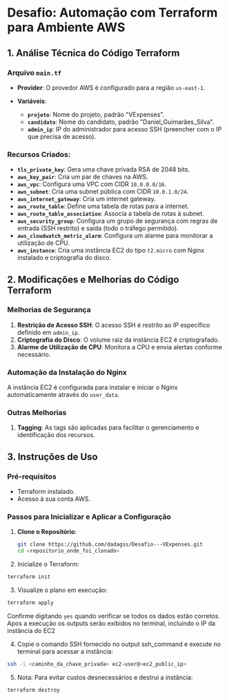 # Desafio: Automação com Terraform para Ambiente AWS

## 1. Análise Técnica do Código Terraform

### Arquivo `main.tf`

- **Provider**: O provedor AWS é configurado para a região `us-east-1`.

- **Variáveis**:
  - **`projeto`**: Nome do projeto, padrão "VExpenses".
  - **`candidato`**: Nome do candidato, padrão "Daniel_Guimarães_Silva".
  - **`admin_ip`**: IP do administrador para acesso SSH (preencher com o IP que precisa de acesso).

### Recursos Criados:
- **`tls_private_key`**: Gera uma chave privada RSA de 2048 bits.
- **`aws_key_pair`**: Cria um par de chaves na AWS.
- **`aws_vpc`**: Configura uma VPC com CIDR `10.0.0.0/16`.
- **`aws_subnet`**: Cria uma subnet pública com CIDR `10.0.1.0/24`.
- **`aws_internet_gateway`**: Cria um internet gateway.
- **`aws_route_table`**: Define uma tabela de rotas para a internet.
- **`aws_route_table_association`**: Associa a tabela de rotas à subnet.
- **`aws_security_group`**: Configura um grupo de segurança com regras de entrada (SSH restrito) e saída (todo o tráfego permitido).
- **`aws_cloudwatch_metric_alarm`**: Configura um alarme para monitorar a utilização de CPU.
- **`aws_instance`**: Cria uma instância EC2 do tipo `t2.micro` com Nginx instalado e criptografia do disco.

## 2. Modificações e Melhorias do Código Terraform

### Melhorias de Segurança
1. **Restrição de Acesso SSH**: O acesso SSH é restrito ao IP específico definido em `admin_ip`.
2. **Criptografia do Disco**: O volume raiz da instância EC2 é criptografado.
3. **Alarme de Utilização de CPU**: Monitora a CPU e envia alertas conforme necessário.

### Automação da Instalação do Nginx
A instância EC2 é configurada para instalar e iniciar o Nginx automaticamente através do `user_data`.

### Outras Melhorias
1. **Tagging**: As tags são aplicadas para facilitar o gerenciamento e identificação dos recursos.

## 3. Instruções de Uso

### Pré-requisitos
- Terraform instalado.
- Acesso à sua conta AWS.


### Passos para Inicializar e Aplicar a Configuração
1. **Clone o Repositório**:
   ```bash
   git clone https://github.com/dadagss/Desafio---VExpenses.git
   cd <repositorio_onde_foi_clonado>
2. Inicialize o Terraform:
  ```bash
  terraform init
  ```
3. Visualize o plano em execução:
  ```bash
  terraform apply
  ```
Confirme digitando ```yes``` quando verificar se todos os dados estão corretos.
Apos a execução os outputs serão exibidos no terminal, incluindo o IP da instância do EC2

4. Copie o comando SSH fornecido no output ssh_command e execute no terminal para acessar a instância:
  ```bash
  ssh -i <caminho_da_chave_privada> ec2-user@<ec2_public_ip>
  ```
5. Nota:
Para evitar custos desnecessários e destrui a instância:
  ```bash
  terraform destroy
  ```
